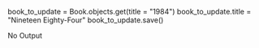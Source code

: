book_to_update = Book.objects.get(title = "1984")
book_to_update.title = "Nineteen Eighty-Four"
book_to_update.save()

No Output